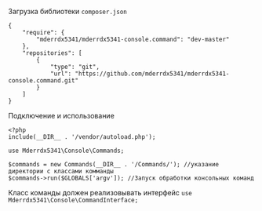 Загрузка библиотеки `composer.json`

```
{
    "require": {
        "mderrdx5341/mderrdx5341-console.command": "dev-master"
    },
	"repositories": [
        {
            "type": "git",
            "url": "https://github.com/mderrdx5341/mderrdx5341-console.command.git"
        }
    ]
}
```

Подключение и использование


```
<?php
include(__DIR__ . '/vendor/autoload.php');

use Mderrdx5341\Console\Commands;

$commands = new Commands(__DIR__ . '/Commands/'); //указание директории с классами комманды
$commands->run($GLOBALS['argv']); //Запуск обработки консольных команд
```

Класс команды должен реализовывать интерфейс 
`use Mderrdx5341\Console\CommandInterface;`
